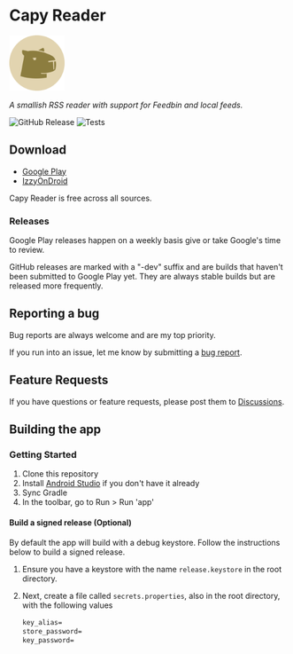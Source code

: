 # Capy Reader

<img src="./site/capy.png" width="100px">

_A smallish RSS reader with support for Feedbin and local feeds._

![GitHub Release][github_img] ![Tests](https://github.com/jocmp/capyreader/actions/workflows/ci.yml/badge.svg)

## Download

- [Google Play][gplay_link]
- [IzzyOnDroid][izzy_link]

Capy Reader is free across all sources.


### Releases

Google Play releases happen on a weekly basis give or take Google's time to review.

GitHub releases are marked with a "-dev" suffix and are builds that haven't been submitted
to Google Play yet. They are always stable builds but are released more frequently.

## Reporting a bug

Bug reports are always welcome and are my top priority.

If you run into an issue, let me know by submitting a [bug report](https://github.com/jocmp/capyreader/issues/new?labels=bug&template=bug_report.yml).

## Feature Requests

If you have questions or feature requests, please post them to [Discussions](https://github.com/jocmp/capyreader/discussions).

## Building the app

### Getting Started

1. Clone this repository
2. Install [Android Studio](https://developer.android.com/studio) if you don't have it already
3. Sync Gradle
4. In the toolbar, go to Run > Run 'app'

#### Build a signed release (Optional)

By default the app will build with a debug keystore. Follow the instructions below to build a signed release.

1. Ensure you have a keystore with the name `release.keystore` in the root directory.
2. Next, create a file called `secrets.properties`, also in the root directory, with the following values

    ```properties
    key_alias=
    store_password=
    key_password=
    ```


[gplay_link]: https://play.google.com/store/apps/details?id=com.capyreader.app
[izzy_link]: https://apt.izzysoft.de/fdroid/index/apk/com.capyreader.app
[izzy_img]: https://img.shields.io/endpoint?url=https://apt.izzysoft.de/fdroid/api/v1/shield/com.capyreader.app&label=IzzyOnDroid
[github_link]: https://github.com/jocmp/capyreader/releases
[github_img]: https://img.shields.io/github/v/release/jocmp/capyreader?logo=GitHub
